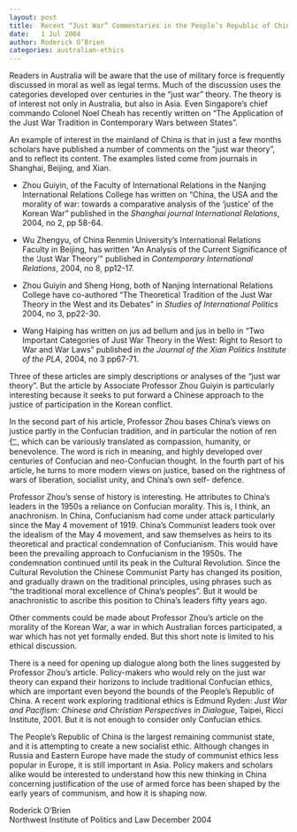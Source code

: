 ```yaml
---
layout: post
title:  Recent “Just War” Commentaries in the People’s Republic of China
date:   1 Jul 2004
author: Roderick O’Brien
categories: australian-ethics
---
```


Readers in Australia will be aware that the use of military force is frequently discussed in moral as well as legal terms. Much of the discussion uses the categories developed over centuries in the “just war” theory. The theory is of interest not only in Australia, but also in Asia. Even Singapore’s chief commando Colonel Noel Cheah has recently written on “The Application of the Just War Tradition in Contemporary Wars between States”.

An example of interest in the mainland of China is that in just a few months scholars have published a number of comments on the “just war theory”, and to reflect its content. The examples listed come from journals in Shanghai, Beijing, and Xian.

- Zhou Guiyin, of the Faculty of International Relations in the Nanjing International Relations College has written on “China, the USA and the morality of war: towards a comparative analysis of the ‘justice’ of the Korean War” published in the _Shanghai journal International Relations_, 2004, no 2, pp 58-64.

- Wu Zhengyu, of China Renmin University’s International Relations Faculty in Beijing, has written “An Analysis of the Current Significance of the ‘Just War Theory’” published in _Contemporary International Relations_, 2004, no 8, pp12-17.

- Zhou Guiyin and Sheng Hong, both of Nanjing International Relations College have co-authored “The Theoretical Tradition of the Just War Theory in the West and its Debates” in _Studies of International Politics_ 2004, no 3, pp22-30.

- Wang Haiping has written on jus ad bellum and jus in bello in “Two Important Categories of Just War Theory in the West: Right to Resort to War and War Laws” published in _the Journal of the Xian Politics Institute of the PLA_, 2004, no 3 pp67-71.

Three of these articles are simply descriptions or analyses of the “just war theory”. But the article by Associate Professor Zhou Guiyin is particularly interesting because it seeks to put forward a Chinese approach to the justice of participation in the Korean conflict.

In the second part of his article, Professor Zhou bases China’s views on justice partly in the Confucian tradition, and in particular the notion of ren 仁, which can be
variously translated as compassion, humanity, or benevolence. The word is rich in meaning, and highly developed over centuries of Confucian and neo-Confucian thought. In the fourth part of his article, he turns to more modern views on justice, based on the rightness of wars of liberation, socialist unity, and China’s own self- defence.

Professor Zhou’s sense of history is interesting. He attributes to China’s leaders in the 1950s a reliance on Confucian morality. This is, I think, an anachronism. In China, Confucianism had come under attack particularly since the May 4 movement of 1919. China’s Communist leaders took over the idealism of the May 4 movement, and saw themselves as heirs to its theoretical and practical condemnation of Confucianism. This would have been the prevailing approach to Confucianism in the 1950s. The condemnation continued until its peak in the Cultural Revolution. Since the Cultural Revolution the Chinese Communist Party has changed its position, and gradually drawn on the traditional principles, using phrases such as “the traditional moral excellence of China’s peoples”. But it would be anachronistic to ascribe this position to China’s leaders fifty years ago.

Other comments could be made about Professor Zhou’s article on the morality of the Korean War, a war in which Australian forces participated, a war which has not yet formally ended. But this short note is limited to his ethical discussion.

There is a need for opening up dialogue along both the lines suggested by Professor Zhou’s article. Policy-makers who would rely on the just war theory can expand their horizons to include traditional Confucian ethics, which are important even beyond the bounds of the People’s Republic of China. A recent work exploring traditional ethics is Edmund Ryden: _Just War and Pacifism: Chinese and Christian Perspectives in Dialogue_, Taipei, Ricci Institute, 2001. But it is not enough to consider only Confucian ethics. 

The People’s Republic of China is the largest remaining communist state, and it is attempting to create a new socialist ethic. Although changes in Russia and Eastern Europe have made the study of communist ethics less popular in Europe, it is still important in Asia. Policy makers and scholars alike would be interested to understand how this new thinking in China concerning justification of the use of armed force has been shaped by the early years of communism, and how it is shaping now.

Roderick O’Brien  
Northwest Institute of Politics and Law December 2004